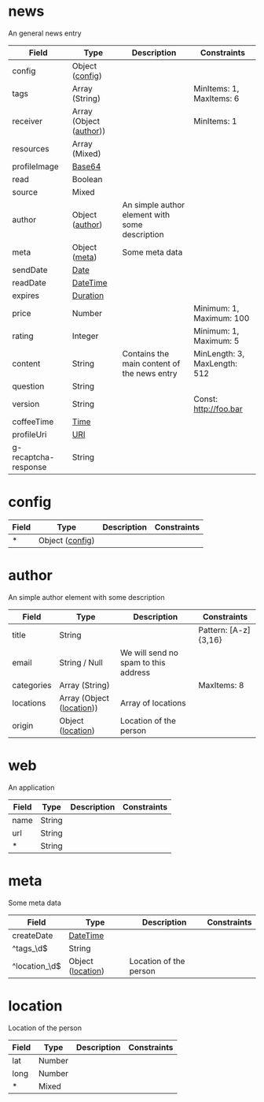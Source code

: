 # news

An general news entry

Field | Type | Description | Constraints
----- | ---- | ----------- | -----------
config | Object ([config](#psx_model_Config)) |  | 
tags | Array (String) |  | MinItems: 1, MaxItems: 6
receiver | Array (Object ([author](#psx_model_Author))) |  | MinItems: 1
resources | Array (Mixed) |  | 
profileImage | [Base64](http://tools.ietf.org/html/rfc4648) |  | 
read | Boolean |  | 
source | Mixed |  | 
author | Object ([author](#psx_model_Author)) | An simple author element with some description | 
meta | Object ([meta](#psx_model_Meta)) | Some meta data | 
sendDate | [Date](http://tools.ietf.org/html/rfc3339#section-5.6) |  | 
readDate | [DateTime](http://tools.ietf.org/html/rfc3339#section-5.6) |  | 
expires | [Duration](https://en.wikipedia.org/wiki/ISO_8601#Durations) |  | 
price | Number |  | Minimum: 1, Maximum: 100
rating | Integer |  | Minimum: 1, Maximum: 5
content | String | Contains the main content of the news entry | MinLength: 3, MaxLength: 512
question | String |  | 
version | String |  | Const: http://foo.bar
coffeeTime | [Time](http://tools.ietf.org/html/rfc3339#section-5.6) |  | 
profileUri | [URI](http://tools.ietf.org/html/rfc3986) |  | 
g-recaptcha-response | String |  | 

# config

Field | Type | Description | Constraints
----- | ---- | ----------- | -----------
* | Object ([config](#psx_model_Config)) |  | 

# author

An simple author element with some description

Field | Type | Description | Constraints
----- | ---- | ----------- | -----------
title | String |  | Pattern: [A-z]{3,16}
email | String / Null | We will send no spam to this address | 
categories | Array (String) |  | MaxItems: 8
locations | Array (Object ([location](#psx_model_Location))) | Array of locations | 
origin | Object ([location](#psx_model_Location)) | Location of the person | 

# web

An application

Field | Type | Description | Constraints
----- | ---- | ----------- | -----------
name | String |  | 
url | String |  | 
* | String |  | 

# meta

Some meta data

Field | Type | Description | Constraints
----- | ---- | ----------- | -----------
createDate | [DateTime](http://tools.ietf.org/html/rfc3339#section-5.6) |  | 
^tags_\d$ | String |  | 
^location_\d$ | Object ([location](#psx_model_Location)) | Location of the person | 

# location

Location of the person

Field | Type | Description | Constraints
----- | ---- | ----------- | -----------
lat | Number |  | 
long | Number |  | 
* | Mixed |  | 

